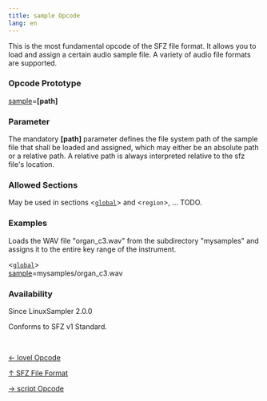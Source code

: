 ```yaml
---
title: sample Opcode
lang: en
---
```

This is the most fundamental opcode of the SFZ file format.
It allows you to load and assign a certain audio sample file.
A variety of audio file formats are supported. 

### Opcode Prototype

[sample](sample)=**[path]**

### Parameter

The mandatory **[path]** parameter defines the file system path of the sample
file that shall be loaded and assigned, which may either be an absolute path or
a relative path. A relative path is always interpreted relative to the
sfz file's location.

### Allowed Sections

May be used in sections <[`global`](../section/global)> and <`region`>, ... TODO.

### Examples

Loads the WAV file "organ_c3.wav" from the subdirectory "mysamples" and assigns
it to the entire key range of the instrument. 

<[`global`](../section/global)><br>
[sample](sample)=mysamples/organ_c3.wav<br>

### Availability

Since LinuxSampler 2.0.0

Conforms to SFZ v1 Standard.

<br>
<link rel="stylesheet" href="/linuxsampler/style.css">
<div>
    <div id="r" class="child-div"><p><a href="lovel">← lovel Opcode</a></p></div>
    <div id="c" class="child-div"><p><a href="..">↑ SFZ File Format</a></p></div>
    <div id="l" class="child-div"><p><a href="script">→ script Opcode</a></p></div>
</div>
